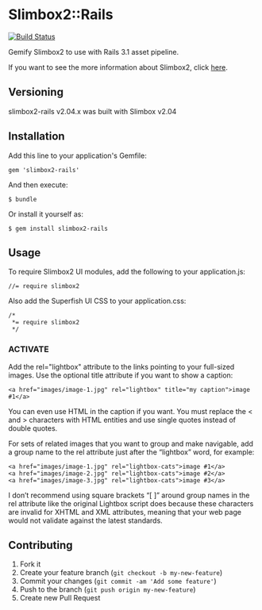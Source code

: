 # Slimbox2::Rails

[![Build Status](https://secure.travis-ci.org/rorlab/slimbox2-rails.png)](https://secure.travis-ci.org/rorlab/slimbox2-rails.png)

Gemify Slimbox2 to use with Rails 3.1 asset pipeline.

If you want to see the more information about Slimbox2, click [here](http://www.digitalia.be/software/slimbox2).

## Versioning

slimbox2-rails v2.04.x was built with Slimbox v2.04

## Installation

Add this line to your application's Gemfile:

    gem 'slimbox2-rails'

And then execute:

    $ bundle

Or install it yourself as:

    $ gem install slimbox2-rails

## Usage

To require Slimbox2 UI modules, add the following to your application.js:

```
//= require slimbox2
```

Also add the Superfish UI CSS to your application.css:

```
/*
 *= require slimbox2
 */
```

### ACTIVATE ###

Add the rel="lightbox" attribute to the links pointing to your full-sized images. Use the optional title attribute if you want to show a caption:

```
<a href="images/image-1.jpg" rel="lightbox" title="my caption">image #1</a>
```

You can even use HTML in the caption if you want. You must replace the < and > characters with HTML entities and use single quotes instead of double quotes.

For sets of related images that you want to group and make navigable, add a group name to the rel attribute just after the “lightbox” word, for example:

```
<a href="images/image-1.jpg" rel="lightbox-cats">image #1</a>
<a href="images/image-2.jpg" rel="lightbox-cats">image #2</a>
<a href="images/image-3.jpg" rel="lightbox-cats">image #3</a>
```

I don’t recommend using square brackets “[ ]” around group names in the rel attribute like the original Lightbox script does because these characters are invalid for XHTML and XML attributes, meaning that your web page would not validate against the latest standards.

## Contributing

1. Fork it
2. Create your feature branch (`git checkout -b my-new-feature`)
3. Commit your changes (`git commit -am 'Add some feature'`)
4. Push to the branch (`git push origin my-new-feature`)
5. Create new Pull Request

